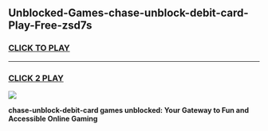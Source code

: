 
## Unblocked-Games-chase-unblock-debit-card-Play-Free-zsd7s
<h3>
<a href="https://premium76.site?title=chase-unblock-debit-card&ref=18A1">CLICK TO PLAY</a></h3>
<hr>

<h3>
<a href="https://premium76.site?title=chase-unblock-debit-card&ref=18A1">CLICK 2 PLAY</a>
  
</h3>

<a href="https://premium76.site?title=chase-unblock-debit-card&ref=18A1"><img src="https://clearcache.store/games.png"></a>


**chase-unblock-debit-card games unblocked: Your Gateway to Fun and Accessible Online Gaming**
